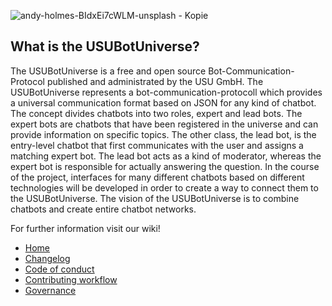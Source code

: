 ![andy-holmes-BIdxEi7cWLM-unsplash - Kopie](https://user-images.githubusercontent.com/84908019/127502056-31a052ed-e3b7-445e-94c3-0237473f2261.jpg)


What is the USUBotUniverse?
--------------------------
The USUBotUniverse is a free and open source Bot-Communication-Protocol published and administrated by the USU GmbH.
The USUBotUniverse represents a bot-communication-protocoll which provides a universal communication format based on JSON for any kind of chatbot.
The concept divides chatbots into two roles, expert and lead bots.
The expert bots are chatbots that have been registered in the universe and can provide information on specific topics.
The other class, the lead bot, is the entry-level chatbot that first communicates with the user and assigns a matching expert bot.
The lead bot acts as a kind of moderator, whereas the expert bot is responsible for actually answering the question.
In the course of the project, interfaces for many different chatbots based on different technologies will be developed in order to create a way to connect them to the USUBotUniverse.
The vision of the USUBotUniverse is to combine chatbots and create entire chatbot networks.

For further information visit our wiki!
* [Home](https://github.com/USUBotUniverse/USUBotUniverse/wiki)
* [Changelog](https://github.com/USUBotUniverse/USUBotUniverse/wiki/Changelog)
* [Code of conduct](https://github.com/USUBotUniverse/USUBotUniverse/wiki/Code-of-conduct)
* [Contributing workflow](https://github.com/USUBotUniverse/USUBotUniverse/wiki/Contributing-workflow)
* [Governance](https://github.com/USUBotUniverse/USUBotUniverse/wiki/Governance)
